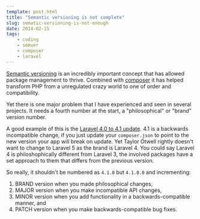 ```yaml
---
template: post.html
title: "Semantic versioning is not complete"
slug: sematic-versioning-is-not-enough
date: 2014-02-15
tags:
    - coding
    - semver
    - composer
    - laravel
---
```

[Semantic versioning](http://semver.org/) is an incredibly important concept that has allowed package management to thrive. Combined with [composer](http://getcomposer.org) it has helped transform PHP from a unregulated crazy world to one of order and compatibility.

Yet there is one major problem that I have experienced and seen in several projects. It needs a fourth number at the start, a "philosophical" or "brand" version number.

<!-- more -->

A good example of this is the [Laravel 4.0 to 4.1 update](http://laravel.com/docs/upgrade#upgrade-4.1). 4.1 is a backwards incompatible change, if you just update your `composer.json` to point to the new version your app will break on update. Yet Taylor Otwell rightly doesn't want to change to Laravel 5 as the brand is Laravel 4. You could say Laravel 4 is philoshophically different from Laravel 3, the involved packages have a set approach to them that differs from the previous version.

So really, it shouldn't be numbered as `4.1.0` but `4.1.0.0` and incrementing:

1. BRAND version when you made philosophical changes,
2. MAJOR version when you make incompatible API changes,
3. MINOR version when you add functionality in a backwards-compatible manner, and
4. PATCH version when you make backwards-compatible bug fixes.